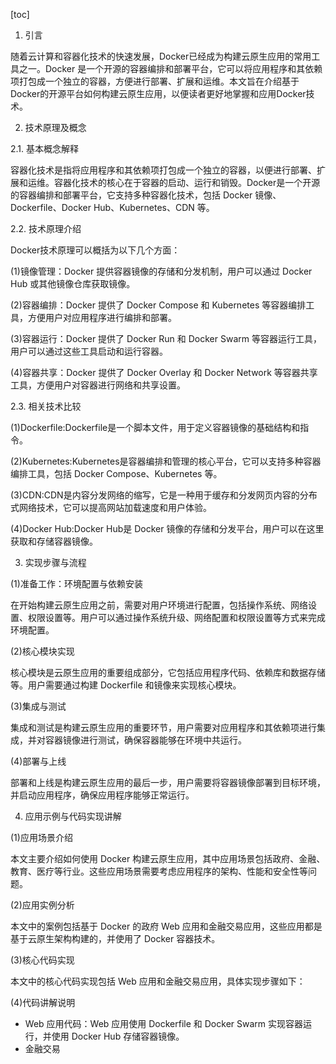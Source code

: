 
[toc]                    
                
                
1. 引言

随着云计算和容器化技术的快速发展，Docker已经成为构建云原生应用的常用工具之一。Docker 是一个开源的容器编排和部署平台，它可以将应用程序和其依赖项打包成一个独立的容器，方便进行部署、扩展和运维。本文旨在介绍基于Docker的开源平台如何构建云原生应用，以便读者更好地掌握和应用Docker技术。

2. 技术原理及概念

2.1. 基本概念解释

容器化技术是指将应用程序和其依赖项打包成一个独立的容器，以便进行部署、扩展和运维。容器化技术的核心在于容器的启动、运行和销毁。Docker是一个开源的容器编排和部署平台，它支持多种容器化技术，包括 Docker 镜像、Dockerfile、Docker Hub、Kubernetes、CDN 等。

2.2. 技术原理介绍

Docker技术原理可以概括为以下几个方面：

(1)镜像管理：Docker 提供容器镜像的存储和分发机制，用户可以通过 Docker Hub 或其他镜像仓库获取镜像。

(2)容器编排：Docker 提供了 Docker Compose 和 Kubernetes 等容器编排工具，方便用户对应用程序进行编排和部署。

(3)容器运行：Docker 提供了 Docker Run 和 Docker Swarm 等容器运行工具，用户可以通过这些工具启动和运行容器。

(4)容器共享：Docker 提供了 Docker Overlay 和 Docker Network 等容器共享工具，方便用户对容器进行网络和共享设置。

2.3. 相关技术比较

(1)Dockerfile:Dockerfile是一个脚本文件，用于定义容器镜像的基础结构和指令。

(2)Kubernetes:Kubernetes是容器编排和管理的核心平台，它可以支持多种容器编排工具，包括 Docker Compose、Kubernetes 等。

(3)CDN:CDN是内容分发网络的缩写，它是一种用于缓存和分发网页内容的分布式网络技术，它可以提高网站加载速度和用户体验。

(4)Docker Hub:Docker Hub是 Docker 镜像的存储和分发平台，用户可以在这里获取和存储容器镜像。

3. 实现步骤与流程

(1)准备工作：环境配置与依赖安装

在开始构建云原生应用之前，需要对用户环境进行配置，包括操作系统、网络设置、权限设置等。用户可以通过操作系统升级、网络配置和权限设置等方式来完成环境配置。

(2)核心模块实现

核心模块是云原生应用的重要组成部分，它包括应用程序代码、依赖库和数据存储等。用户需要通过构建 Dockerfile 和镜像来实现核心模块。

(3)集成与测试

集成和测试是构建云原生应用的重要环节，用户需要对应用程序和其依赖项进行集成，并对容器镜像进行测试，确保容器能够在环境中共运行。

(4)部署与上线

部署和上线是构建云原生应用的最后一步，用户需要将容器镜像部署到目标环境，并启动应用程序，确保应用程序能够正常运行。

4. 应用示例与代码实现讲解

(1)应用场景介绍

本文主要介绍如何使用 Docker 构建云原生应用，其中应用场景包括政府、金融、教育、医疗等行业。这些应用场景需要考虑应用程序的架构、性能和安全性等问题。

(2)应用实例分析

本文中的案例包括基于 Docker 的政府 Web 应用和金融交易应用，这些应用都是基于云原生架构构建的，并使用了 Docker 容器技术。

(3)核心代码实现

本文中的核心代码实现包括 Web 应用和金融交易应用，具体实现步骤如下：

(4)代码讲解说明

- Web 应用代码：Web 应用使用 Dockerfile 和 Docker Swarm 实现容器运行，并使用 Docker Hub 存储容器镜像。
- 金融交易

